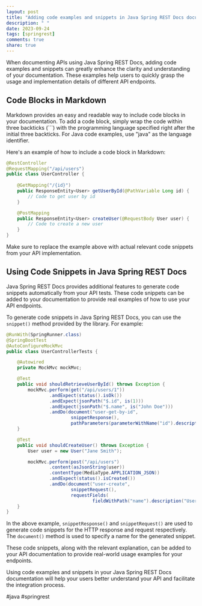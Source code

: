 ```yaml
---
layout: post
title: "Adding code examples and snippets in Java Spring REST Docs documentation"
description: " "
date: 2023-09-24
tags: [springrest]
comments: true
share: true
---
```


When documenting APIs using Java Spring REST Docs, adding code examples and snippets can greatly enhance the clarity and understanding of your documentation. These examples help users to quickly grasp the usage and implementation details of different API endpoints.

## Code Blocks in Markdown

Markdown provides an easy and readable way to include code blocks in your documentation. To add a code block, simply wrap the code within three backticks (```) with the programming language specified right after the initial three backticks. For Java code examples, use "java" as the language identifier.

Here's an example of how to include a code block in Markdown:

```java
@RestController
@RequestMapping("/api/users")
public class UserController {
    
    @GetMapping("/{id}")
    public ResponseEntity<User> getUserById(@PathVariable Long id) {
        // Code to get user by id
    }

    @PostMapping
    public ResponseEntity<User> createUser(@RequestBody User user) {
        // Code to create a new user
    }
}
```

Make sure to replace the example above with actual relevant code snippets from your API implementation.

## Using Code Snippets in Java Spring REST Docs

Java Spring REST Docs provides additional features to generate code snippets automatically from your API tests. These code snippets can be added to your documentation to provide real examples of how to use your API endpoints.

To generate code snippets in Java Spring REST Docs, you can use the `snippet()` method provided by the library. For example:

```java
@RunWith(SpringRunner.class)
@SpringBootTest
@AutoConfigureMockMvc
public class UserControllerTests {

    @Autowired
    private MockMvc mockMvc;

    @Test
    public void shouldRetrieveUserById() throws Exception {
        mockMvc.perform(get("/api/users/1"))
                .andExpect(status().isOk())
                .andExpect(jsonPath("$.id", is(1)))
                .andExpect(jsonPath("$.name", is("John Doe")))
                .andDo(document("user-get-by-id",
                        snippetResponse(),
                        pathParameters(parameterWithName("id").description("User ID"))));
    }

    @Test
    public void shouldCreateUser() throws Exception {
        User user = new User("Jane Smith");

        mockMvc.perform(post("/api/users")
                .content(asJsonString(user))
                .contentType(MediaType.APPLICATION_JSON))
                .andExpect(status().isCreated())
                .andDo(document("user-create",
                        snippetRequest(),
                        requestFields(
                                fieldWithPath("name").description("User's name"))));
    }
}
```

In the above example, `snippetResponse()` and `snippetRequest()` are used to generate code snippets for the HTTP response and request respectively. The `document()` method is used to specify a name for the generated snippet.

These code snippets, along with the relevant explanation, can be added to your API documentation to provide real-world usage examples for your endpoints.

Using code examples and snippets in your Java Spring REST Docs documentation will help your users better understand your API and facilitate the integration process.

#java #springrest